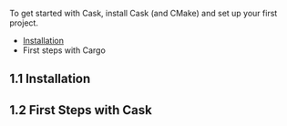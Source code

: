 To get started with Cask, install Cask (and CMake) and set up your first project.

* [Installation](#11-installation)
* First steps with Cargo

## 1.1 Installation
## 1.2 First Steps with Cask